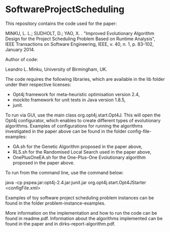 # SoftwareProjectScheduling

This repository contains the code used for the paper:

MINKU, L. L.; SUDHOLT, D.; YAO, X. . "Improved Evolutionary Algorithm Design for the Project Scheduling Problem Based on Runtime Analysis", IEEE Transactions on Software Engineering, IEEE, v. 40, n. 1, p. 83-102, January 2014.

Author of code:

Leandro L. Minku, University of Birmingham, UK.

The code requires the following libraries, which are available in the lib folder under their respective licenses:
- Opt4j framework for meta-heuristic optimisation version 2.4,
- mockito framework for unit tests in Java version 1.8.5,
- junit.

To run via GUI, use the main class org.opt4j.start.Opt4J. This will open the Opt4j configurator, which enables to create different types of evolutionary algorithms. Examples of configurations for running the algorithms investigated in the paper above can be found in the folder config-file-examples:

- GA.sh for the Genetic Algorithm proposed in the paper above,
- RLS.sh for the Randomised Local Search used in the paper above,
- OnePlusOneEA.sh for the One-Plus-One Evolutionary algorithm proposed in the paper above.

To run from the command line, use the command below:

java -cp pspea.jar:opt4j-2.4.jar:junit.jar org.opt4j.start.Opt4JStarter <configFile.xml>

Examples of toy software project scheduling problem instances can be found in the folder problem-instance-examples.

More information on the implementation and how to run the code can be found in readme.pdf. Information about the algorithms implemented can be found in the paper and in dirks-report-algorithm.pdf.
